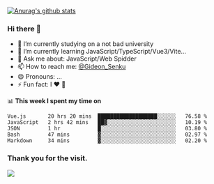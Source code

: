 [![Anurag's github stats](https://github-readme-stats.vercel.app/api?username=gideonsenku)](https://github.com/anuraghazra/github-readme-stats)
### Hi there 👋
- 🔭 I’m currently studying on a not bad university 
- 🌱 I’m currently learning JavaScript/TypeScript/Vue3/Vite...
- 💬 Ask me about: JavaScript/Web Spidder 
- 📫 How to reach me: [@Gideon_Senku](https://t.me/Gideon_Senku)
- 😄 Pronouns: ...
- ⚡ Fun fact: I ❤️ 🎵

📊 **This week I spent my time on**
<!--START_SECTION:waka-->
```text
Vue.js       20 hrs 20 mins  ███████████████████░░░░░░   76.58 % 
JavaScript   2 hrs 42 mins   ██▓░░░░░░░░░░░░░░░░░░░░░░   10.19 % 
JSON         1 hr            █░░░░░░░░░░░░░░░░░░░░░░░░   03.80 % 
Bash         47 mins         ▓░░░░░░░░░░░░░░░░░░░░░░░░   02.97 % 
Markdown     34 mins         ▓░░░░░░░░░░░░░░░░░░░░░░░░   02.20 % 
```
<!--END_SECTION:waka-->


### Thank you for the visit.
![](http://profile-counter.glitch.me/gideonsenku/count.svg)
<!--
**GideonSenku/GideonSenku** is a ✨ _special_ ✨ repository because its `README.md` (this file) appears on your GitHub profile.

Here are some ideas to get you started:

- 🔭 I’m currently working on ...
- 🌱 I’m currently learning ...
- 👯 I’m looking to collaborate on ...
- 🤔 I’m looking for help with ...
- 💬 Ask me about ...
- 📫 How to reach me: ...
- 😄 Pronouns: ...
- ⚡ Fun fact: ...
-->
